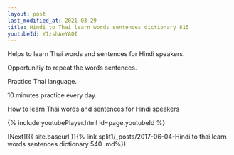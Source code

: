 ```yaml
---
layout: post
last_modified_at: 2021-03-29
title: Hindi to Thai learn words sentences dictionary 815 
youtubeId: Y1zshAeYAOI
---
```

 
 
Helps to learn Thai words and sentences for Hindi speakers.

Opportunitiy to repeat the words sentences. 

Practice Thai language. 
 
10 minutes practice every day. 
 
How to learn Thai words and sentences for Hindi speakers 
 
{% include youtubePlayer.html id=page.youtubeId %}
 
 
[Next]({{ site.baseurl }}{% link  split1/_posts/2017-06-04-Hindi to thai learn words sentences dictionary 540 .md%})
 
